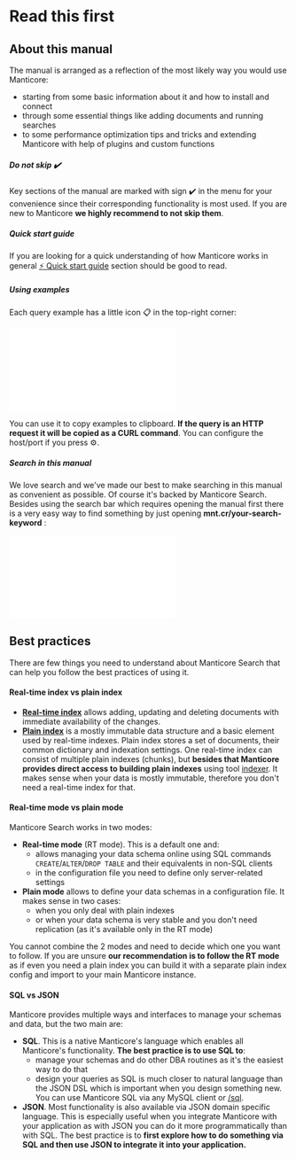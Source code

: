 # Read this first

## About this manual

The manual is arranged as a reflection of the most likely way you would use Manticore:
* starting from some basic information about it and how to install and connect
* through some essential things like adding documents and running searches
* to some performance optimization tips and tricks and extending Manticore with help of plugins and custom functions


##### Do not skip ✔️
Key sections of the manual are marked with sign ✔️ in the menu for your convenience since their corresponding functionality is most used. If you are new to Manticore **we highly recommend to not skip them**.

##### Quick start guide
If you are looking for a quick understanding of how Manticore works in general [⚡ Quick start guide](Quick_start_guide.md) section should be good to read.

##### Using examples
Each query example has a little icon 📋 in the top-right corner:

![Copy example](copy_example.png.md)

You can use it to copy examples to clipboard. **If the query is an HTTP request it will be copied as a CURL command**. You can configure the host/port if you press ⚙️.

##### Search in this manual

We love search and we've made our best to make searching in this manual as convenient as possible. Of course it's backed by Manticore Search. Besides using the search bar which requires opening the manual first there is a very easy way to find something by just opening **mnt.cr/your-search-keyword** :

![mnt.cr quick manual search](mnt.cr.gif.md)

## Best practices
There are few things you need to understand about Manticore Search that can help you follow the best practices of using it.

#### Real-time index vs plain index
* **[Real-time index](Creating_an_index/Local_indexes/Real-time_index.md)** allows adding, updating and deleting documents with immediate availability of the changes.
* **[Plain index](Creating_an_index/Local_indexes/Plain_index.md)** is a mostly immutable data structure and a basic element used by real-time indexes. Plain index stores a set of documents, their common dictionary and indexation settings. One real-time index can consist of multiple plain indexes (chunks), but **besides that Manticore provides direct access to building plain indexes** using tool [indexer](Adding_data_from_external_storages/Plain_indexes_creation.md#Indexer-tool). It makes sense when your data is mostly immutable, therefore you don't need a real-time index for that.

#### Real-time mode vs plain mode
Manticore Search works in two modes:
* **Real-time mode** (RT mode). This is a default one and:
  * allows managing your data schema online using SQL commands `CREATE`/`ALTER`/`DROP TABLE` and their equivalents in non-SQL clients
  * in the configuration file you need to define only server-related settings
* **Plain mode** allows to define your data schemas in a configuration file. It makes sense in two cases:
  * when you only deal with plain indexes
  * or when your data schema is very stable and you don't need replication (as it's available only in the RT mode)

You cannot combine the 2 modes and need to decide which one you want to follow. If you are unsure **our recommendation is to follow the RT mode** as if even you need a plain index you can build it with a separate plain index config and import to your main Manticore instance.

#### SQL vs JSON
Manticore provides multiple ways and interfaces to manage your schemas and data, but the two main are:
* **SQL**. This is a native Manticore's language which enables all Manticore's functionality. **The best practice is to use SQL to**:
  * manage your schemas and do other DBA routines as it's the easiest way to do that
  * design your queries as SQL is much closer to natural language than the JSON DSL which is important when you design something new. You can use Manticore SQL via any MySQL client or [/sql](Connecting_to_the_server/SQL_over_HTTP.md#/sql-API).
* **JSON**. Most functionality is also available via JSON domain specific language. This is especially useful when you integrate Manticore with your application as with JSON you can do it more programmatically than with SQL. The best practice is to **first explore how to do something via SQL and then use JSON to integrate it into your application.**
